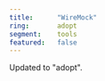 ```yaml
---
title:      "WireMock"
ring:       adopt
segment:    tools
featured:   false
---
```


Updated to "adopt".
